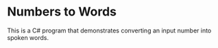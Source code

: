 # Numbers to Words

This is a C# program that demonstrates converting an input number into
spoken words.
